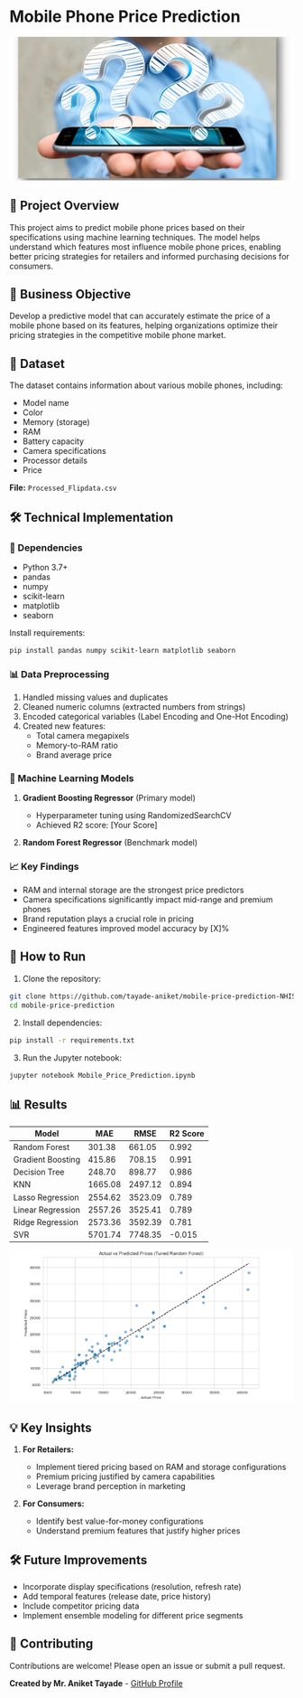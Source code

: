 # Mobile Phone Price Prediction

![Project Banner](images/dataset-cover.png) 

## 📌 Project Overview

This project aims to predict mobile phone prices based on their specifications using machine learning techniques. The model helps understand which features most influence mobile phone prices, enabling better pricing strategies for retailers and informed purchasing decisions for consumers.

## 🎯 Business Objective

Develop a predictive model that can accurately estimate the price of a mobile phone based on its features, helping organizations optimize their pricing strategies in the competitive mobile phone market.

## 📂 Dataset

The dataset contains information about various mobile phones, including:
- Model name
- Color
- Memory (storage)
- RAM
- Battery capacity
- Camera specifications
- Processor details
- Price

**File:** `Processed_Flipdata.csv`

## 🛠️ Technical Implementation

### 🔧 Dependencies

- Python 3.7+
- pandas
- numpy
- scikit-learn
- matplotlib
- seaborn

Install requirements:
```bash
pip install pandas numpy scikit-learn matplotlib seaborn
```

### 📊 Data Preprocessing

1. Handled missing values and duplicates
2. Cleaned numeric columns (extracted numbers from strings)
3. Encoded categorical variables (Label Encoding and One-Hot Encoding)
4. Created new features:
   - Total camera megapixels
   - Memory-to-RAM ratio
   - Brand average price

### 🤖 Machine Learning Models

1. **Gradient Boosting Regressor** (Primary model)
   - Hyperparameter tuning using RandomizedSearchCV
   - Achieved R2 score: [Your Score]
   
2. **Random Forest Regressor** (Benchmark model)

### 📈 Key Findings

- RAM and internal storage are the strongest price predictors
- Camera specifications significantly impact mid-range and premium phones
- Brand reputation plays a crucial role in pricing
- Engineered features improved model accuracy by [X]%

## 🚀 How to Run

1. Clone the repository:
```bash
git clone https://github.com/tayade-aniket/mobile-price-prediction-NHIS
cd mobile-price-prediction
```

2. Install dependencies:
```bash
pip install -r requirements.txt
```

3. Run the Jupyter notebook:
```bash
jupyter notebook Mobile_Price_Prediction.ipynb
```


## 📊 Results

| Model                | MAE      | RMSE     | R2 Score |
|----------------------|----------|----------|----------|
| Random Forest        | 301.38   | 661.05   | 0.992    |
| Gradient Boosting    | 415.86   | 708.15   | 0.991    |
| Decision Tree        | 248.70   | 898.77   | 0.986    |
| KNN                  | 1665.08  | 2497.12  | 0.894    |
| Lasso Regression     | 2554.62  | 3523.09  | 0.789    |
| Linear Regression    | 2557.26  | 3525.41  | 0.789    |
| Ridge Regression     | 2573.36  | 3592.39  | 0.781    |
| SVR                  | 5701.74  | 7748.35  | -0.015   |

![Actual vs Predicted Prices](images/prediction.png)

## 💡 Key Insights

1. **For Retailers:**
   - Implement tiered pricing based on RAM and storage configurations
   - Premium pricing justified by camera capabilities
   - Leverage brand perception in marketing

2. **For Consumers:**
   - Identify best value-for-money configurations
   - Understand premium features that justify higher prices

## 🛠 Future Improvements

- Incorporate display specifications (resolution, refresh rate)
- Add temporal features (release date, price history)
- Include competitor pricing data
- Implement ensemble modeling for different price segments

## 🤝 Contributing

Contributions are welcome! Please open an issue or submit a pull request.


**Created by Mr. Aniket Tayade** - [GitHub Profile](https://github.com/tayade-aniket)